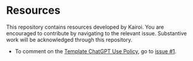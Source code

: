 # Resources
This repository contains resources developed by Kairoi. You are encouraged to contribute by navigating to the relevant issue. Substantive work will be acknowledged through this repository.

* To comment on the [Template ChatGPT Use Policy](https://github.com/KairoiAI/Resources/blob/main/Template-ChatGPT-policy.md), go to [issue #1](https://github.com/KairoiAI/Resources/issues/1).

